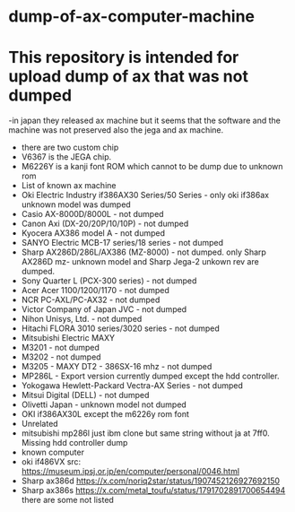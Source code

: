# dump-of-ax-computer-machine
# This repository is intended for upload dump of ax that was not dumped

-in japan they released ax machine but it seems that the software and the machine was not preserved also the jega and ax machine.
- there are two custom chip
- V6367 is the JEGA chip. 
- M6226Y is a kanji font ROM which cannot to be dump due to unknown rom
- List of known ax machine
- Oki Electric Industry if386AX30 Series/50 Series - only oki if386ax unknown model was dumped
- Casio  AX-8000D/8000L - not dumped
- Canon  Axi (DX-20/20P/10/10P) - not dumped
- Kyocera  AX386 model A - not dumped
- SANYO Electric MCB-17 series/18 series - not dumped
- Sharp AX286D/286L/AX386 (MZ-8000) - not dumped. only Sharp AX286D mz- unknown model and Sharp Jega-2 unkown rev are dumped.
- Sony Quarter L (PCX-300 series) - not dumped
- Acer Acer 1100/1200/1170 - not dumped
- NCR PC-AXL/PC-AX32 - not dumped
- Victor Company of Japan JVC - not dumped
- Nihon Unisys, Ltd. - not dumped
- Hitachi FLORA 3010 series/3020 series - not dumped
- Mitsubishi Electric MAXY
- M3201 - not dumped
- M3202 - not dumped
- M3205 - MAXY DT2  - 386SX-16 mhz - not dumped
- MP286L - Export version currently dumped except the hdd controller.
- Yokogawa Hewlett-Packard Vectra-AX Series - not dumped
- Mitsui Digital (DELL) - not dumped
- Olivetti Japan - unknown model not dumped
- OKI if386AX30L except the m6226y rom font
- Unrelated
- mitsubishi mp286l just ibm clone but same string without ja at 7ff0. Missing hdd controller dump
- known computer
- oki if486VX src: https://museum.ipsj.or.jp/en/computer/personal/0046.html
- Sharp ax386d https://x.com/noriq2star/status/1907452126927692150
- Sharp ax386s https://x.com/metal_toufu/status/1791702891700654494
there are some not listed



